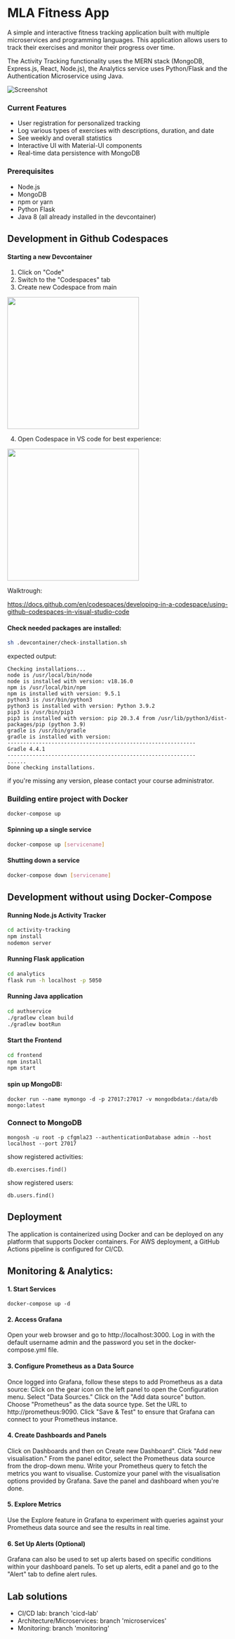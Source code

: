 # MLA Fitness App 

A simple and interactive fitness tracking application built with multiple microservices and programming languages. This application allows users to track their exercises and monitor their progress over time.

The Activity Tracking functionality uses the MERN stack (MongoDB, Express.js, React, Node.js), the Analytics service uses Python/Flask and the Authentication Microservice using Java.

![Screenshot](screenshots/frontpage.png)  

### Current Features

- User registration for personalized tracking
- Log various types of exercises with descriptions, duration, and date
- See weekly and overall statistics
- Interactive UI with Material-UI components
- Real-time data persistence with MongoDB

### Prerequisites

- Node.js
- MongoDB
- npm or yarn
- Python Flask
- Java 8
(all already installed in the devcontainer)


## Development in Github Codespaces

#### Starting a new Devcontainer

1. Click on "Code"
2. Switch to the "Codespaces" tab
3. Create new Codespace from main
<img src="screenshots/codespaces.png" width="300"/>


4. Open Codespace in VS code for best experience:
<img src="screenshots/codespaces2.png" width="300"/>


Walktrough:

https://docs.github.com/en/codespaces/developing-in-a-codespace/using-github-codespaces-in-visual-studio-code


#### Check needed packages are installed:
```sh
sh .devcontainer/check-installation.sh 
```

expected output:

```
Checking installations...
node is /usr/local/bin/node
node is installed with version: v18.16.0
npm is /usr/local/bin/npm
npm is installed with version: 9.5.1
python3 is /usr/bin/python3
python3 is installed with version: Python 3.9.2
pip3 is /usr/bin/pip3
pip3 is installed with version: pip 20.3.4 from /usr/lib/python3/dist-packages/pip (python 3.9)
gradle is /usr/bin/gradle
gradle is installed with version: 
------------------------------------------------------------
Gradle 4.4.1
------------------------------------------------------------
......
Done checking installations.
```

if you're missing any version, please contact your course administrator. 


### Building entire project with Docker

```sh
docker-compose up
```

#### Spinning up a single service
```sh
docker-compose up [servicename]
```

#### Shutting down a service
```sh
docker-compose down [servicename]
```


## Development without using Docker-Compose

#### Running Node.js Activity Tracker

```sh
cd activity-tracking
npm install
nodemon server
```

#### Running Flask application
```sh
cd analytics
flask run -h localhost -p 5050
```

#### Running Java application
```sh
cd authservice
./gradlew clean build
./gradlew bootRun
```

#### Start the Frontend 

```sh
cd frontend
npm install
npm start
```

#### spin up MongoDB:
```
docker run --name mymongo -d -p 27017:27017 -v mongodbdata:/data/db mongo:latest
```

### Connect to MongoDB

```
mongosh -u root -p cfgmla23 --authenticationDatabase admin --host localhost --port 27017
```

show registered activities:
```
db.exercises.find()
```

show registered users:
```
db.users.find()
```


## Deployment
The application is containerized using Docker and can be deployed on any platform that supports Docker containers. For AWS deployment, a GitHub Actions pipeline is configured for CI/CD.

## Monitoring & Analytics:


#### 1. Start Services

```
docker-compose up -d
```

#### 2. Access Grafana

Open your web browser and go to http://localhost:3000.
Log in with the default username admin and the password you set in the docker-compose.yml file.

#### 3. Configure Prometheus as a Data Source

Once logged into Grafana, follow these steps to add Prometheus as a data source:
Click on the gear icon on the left panel to open the Configuration menu.
Select "Data Sources."
Click on the "Add data source" button.
Choose "Prometheus" as the data source type.
Set the URL to http://prometheus:9090.
Click "Save & Test" to ensure that Grafana can connect to your Prometheus instance.

#### 4. Create Dashboards and Panels

Click on Dashboards and then on Create new Dashboard".
Click "Add new visualisation."
From the panel editor, select the Prometheus data source from the drop-down menu.
Write your Prometheus query to fetch the metrics you want to visualise.
Customize your panel with the visualisation options provided by Grafana.
Save the panel and dashboard when you're done.

#### 5. Explore Metrics

Use the Explore feature in Grafana to experiment with queries against your Prometheus data source and see the results in real time.

#### 6. Set Up Alerts (Optional)

Grafana can also be used to set up alerts based on specific conditions within your dashboard panels. To set up alerts, edit a panel and go to the "Alert" tab to define alert rules.


## Lab solutions

- CI/CD lab: branch 'cicd-lab'
- Architecture/Microservices: branch 'microservices'
- Monitoring: branch 'monitoring'